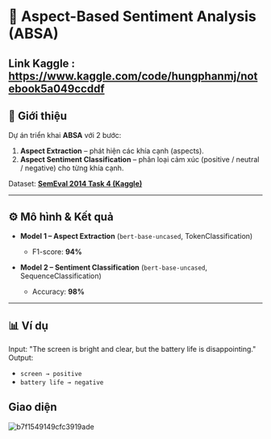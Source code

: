 # 📝 Aspect-Based Sentiment Analysis (ABSA) 
## Link Kaggle : https://www.kaggle.com/code/hungphanmj/notebook5a049ccddf

## 📌 Giới thiệu
Dự án triển khai **ABSA** với 2 bước:
1. **Aspect Extraction** – phát hiện các khía cạnh (aspects).
2. **Aspect Sentiment Classification** – phân loại cảm xúc (positive / neutral / negative) cho từng khía cạnh.

Dataset: **[SemEval 2014 Task 4 (Kaggle)]([https://www.kaggle.com/datasets/ivan-bilan/semeval-2014-task-4-aspect-based-sentiment-analysis](https://www.kaggle.com/datasets/charitarth/semeval-2014-task-4-aspectbasedsentimentanalysis))**  

---

## ⚙️ Mô hình & Kết quả
- **Model 1 – Aspect Extraction** (`bert-base-uncased`, TokenClassification)  
  - F1-score: **94%**

- **Model 2 – Sentiment Classification** (`bert-base-uncased`, SequenceClassification)  
  - Accuracy: **98%**

---

## 📊 Ví dụ
Input:  "The screen is bright and clear, but the battery life is disappointing."
Output:  
- `screen → positive`  
- `battery life → negative`
## Giao diện 
![b7f1549149cfc3919ade](https://github.com/user-attachments/assets/ba904360-1eb5-420d-b7e8-6ede4e7edba3)
